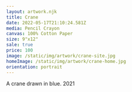 ```yaml
---
layout: artwork.njk
title: Crane
date: 2022-05-17T21:10:24.581Z
media: Pencil Crayon
canvas: 100% Cotton Paper
size: 9"x12"
sale: true
price: 100
image: /static/img/artwork/crane-site.jpg
homeImage: /static/img/artwork/crane-home.jpg
orientation: portrait
---
```

A crane drawn in blue. 2021